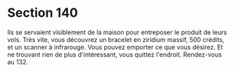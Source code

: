 # Section 140

Ils se servaient visiblement de la maison pour entreposer le 
produit de leurs vols. Très vite, vous découvrez un bracelet en 
ziridium massif, 500 crédits, et un scanner à infrarouge. Vous 
pouvez emporter ce que vous désirez. Et ne trouvant rien de plus 
d'intéressant, vous quittez l'endroit. Rendez-vous au 132.